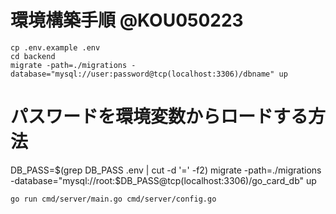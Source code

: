 # 環境構築手順 @KOU050223

```
cp .env.example .env
cd backend
migrate -path=./migrations -database="mysql://user:password@tcp(localhost:3306)/dbname" up
```


# パスワードを環境変数からロードする方法
DB_PASS=$(grep DB_PASS .env | cut -d '=' -f2)
migrate -path=./migrations -database="mysql://root:$DB_PASS@tcp(localhost:3306)/go_card_db" up

```
go run cmd/server/main.go cmd/server/config.go
```